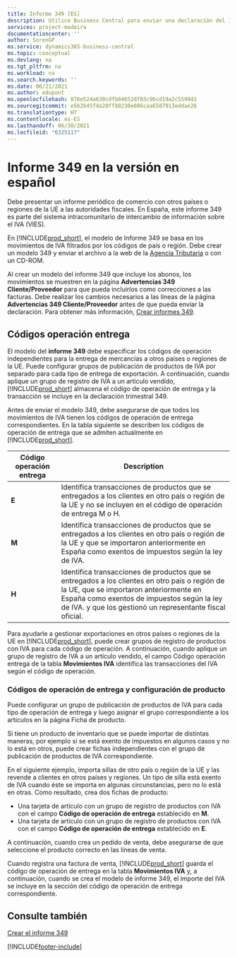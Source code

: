 ```yaml
---
title: Informe 349 [ES]
description: Utilice Business Central para enviar una declaración del Informe 349, el informe periódico del comercio con otros países / regiones de la UE a las autoridades fiscales.
services: project-madeira
documentationcenter: ''
author: SorenGP
ms.service: dynamics365-business-central
ms.topic: conceptual
ms.devlang: na
ms.tgt_pltfrm: na
ms.workload: na
ms.search.keywords: ''
ms.date: 06/21/2021
ms.author: edupont
ms.openlocfilehash: 876e524a630cdfb04652df03c96cd19a2c559941
ms.sourcegitcommit: e562b45fda20ff88230e086caa6587913eddae26
ms.translationtype: HT
ms.contentlocale: es-ES
ms.lasthandoff: 06/30/2021
ms.locfileid: "6325117"
---
```

# <a name="report-349-in-the-spanish-version"></a>Informe 349 en la versión en español
Debe presentar un informe periódico de comercio con otros países o regiones de la UE a las autoridades fiscales. En España, este informe 349 es parte del sistema intracomunitario de intercambio de información sobre el IVA (VIES).  

En [!INCLUDE[prod_short](../../includes/prod_short.md)], el modelo de Informe 349 se basa en los movimientos de IVA filtrados por los códigos de país o región. Debe crear un modelo 349 y enviar el archivo a la web de la [Agencia Tributaria](https://go.microsoft.com/fwlink/?LinkId=238181) o con un CD-ROM.  

Al crear un modelo del informe 349 que incluye los abonos, los movimientos se muestren en la página **Advertencias 349 Cliente/Proveedor** para que pueda incluirlos como correcciones a las facturas. Debe realizar los cambios necesarios a las líneas de la página **Advertencias 349 Cliente/Proveedor** antes de que pueda enviar la declaración. Para obtener más información, [Crear informes 349](how-to-create-report-349.md).  

## <a name="delivery-operation-codes"></a>Códigos operación entrega  
El modelo del **informe 349** debe especificar los códigos de operación independientes para la entrega de mercancías a otros países o regiones de la UE. Puede configurar grupos de publicación de productos de IVA por separado para cada tipo de entrega de exportación. A continuación, cuando aplique un grupo de registro de IVA a un artículo vendido, [!INCLUDE[prod_short](../../includes/prod_short.md)] almacena el código de operación de entrega y la transacción se incluye en la declaración trimestral 349.  

Antes de enviar el modelo 349, debe asegurarse de que todos los movimientos de IVA tienen los códigos de operación de entrega correspondientes. En la tabla siguiente se describen los códigos de operación de entrega que se admiten actualmente en [!INCLUDE[prod_short](../../includes/prod_short.md)].  

|Código operación entrega|Description|  
|-----------------------------|---------------------------------------|  
|**E**|Identifica transacciones de productos que se entregados a los clientes en otro país o región de la UE y no se incluyen en el código de operación de entrega M o H.|  
|**M**|Identifica transacciones de productos que se entregados a los clientes en otro país o región de la UE y que se importaron anteriormente en España como exentos de impuestos según la ley de IVA.|  
|**H**|Identifica transacciones de productos que se entregados a los clientes en otro país o región de la UE, que se importaron anteriormente en España como exentos de impuestos según la ley de IVA. y que los gestionó un representante fiscal oficial.|  

 Para ayudarle a gestionar exportaciones en otros países o regiones de la UE en [!INCLUDE[prod_short](../../includes/prod_short.md)], puede crear grupos de registro de productos con IVA para cada código de operación. A continuación, cuando aplique un grupo de registro de IVA a un artículo vendido, el campo Código operación entrega de la tabla **Movimientos IVA** identifica las transacciones del IVA según el código de operación.  

### <a name="delivery-operation-codes-and-item-setup"></a>Códigos de operación de entrega y configuración de producto  
Puede configurar un grupo de publicación de productos de IVA para cada tipo de operación de entrega y luego asignar el grupo correspondiente a los artículos en la página Ficha de producto.  

Si tiene un producto de inventario que se puede importar de distintas maneras, por ejemplo si se está exento de impuestos en algunos casos y no lo está en otros, puede crear fichas independientes con el grupo de publicación de productos de IVA correspondiente.  

En el siguiente ejemplo, importa sillas de otro país o región de la UE y las revende a clientes en otros países y regiones. Un tipo de silla está exento de IVA cuando éste se importa en algunas circunstancias, pero no lo está en otras. Como resultado, crea dos fichas de producto:  

- Una tarjeta de artículo con un grupo de registro de productos con IVA con el campo **Código de operación de entrega** establecido en **M**.  
- Una tarjeta de artículo con un grupo de registro de productos con IVA con el campo **Código de operación de entrega** establecido en **E**.  

A continuación, cuando crea un pedido de venta, debe asegurarse de que seleccione el producto correcto en las líneas de venta.  

Cuando registra una factura de venta, [!INCLUDE[prod_short](../../includes/prod_short.md)] guarda el código de operación de entrega en la tabla **Movimientos IVA** y, a continuación, cuando se crea el modelo de informe 349, el importe del IVA se incluye en la sección del código de operación de entrega correspondiente.  

## <a name="see-also"></a>Consulte también  
 [Crear el informe 349](how-to-create-report-349.md)


[!INCLUDE[footer-include](../../includes/footer-banner.md)]